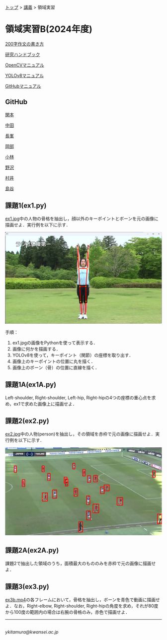 <link rel="stylesheet" href="/~kitamura/md_preview1.css" type="text/css">

[トップ](https://cs.kwansei.ac.jp/~kitamura/index.html) > [講義](https://cs.kwansei.ac.jp/~kitamura/courses.html) > 領域実習

# 領域実習B(2024年度)

[200字作文の書き方](200字作文.html)

[研究ハンドブック](https://cs.kwansei.ac.jp/~kitamura/KB/Handbook.html)

[OpenCVマニュアル](https://cs.kwansei.ac.jp/~kitamura/KB/OpenCV.html)

[YOLOv8マニュアル](https://cs.kwansei.ac.jp/~kitamura/KB/YOLOv8.html)

[GitHubマニュアル](https://cs.kwansei.ac.jp/~kitamura/KB/GitHub.html)


## GitHub

[関本](https://github.com/Ryotaro1/test)

[中田](https://github.com/0masa9/gitaddremote)

[長峯](https://github.com/Takumi06140614/kitamura2)

[岡部](https://github.com/Okabe522/Test)

[小林](https://github.com/riki0121/kobayashi)

[野沢](https://github.com/nozawahiroto/RyouikiB)

[村井](https://github.com/AtsukiMurai/Test)

[島谷](https://github.com/shimatanikeito/Test)


## 課題1(ex1.py)

[ex1.jpg](images/ex1.jpg)中の人物の骨格を抽出し，顔以外のキーポイントとボーンを元の画像に描画せよ．実行例を以下に示す．

![](images/ex1-result.png)

手順：
1. ex1.jpgの画像をPythonを使って表示する．
2. 画像に何かを描画する．
3. YOLOv8を使って，キーポイント（関節）の座標を取り出す．
4. 画像上のキーポイントの位置に丸を描く．
5. 画像上のボーン（骨）の位置に直線を描く．

## 課題1A(ex1A.py)

Left-shoulder, Right-shoulder, Left-hip, Right-hipの4つの座標の重心点を求め，ex1で求めた画像上に描画せよ．

## 課題2(ex2.py)

[ex2.jpg](images/ex2.jpg)中の人物(person)を抽出し，その領域を赤枠で元の画像に描画せよ．実行例を以下に示す．

![](images/ex2_ans.jpg)

## 課題2A(ex2A.py)

課題2で抽出した領域のうち，面積最大のもののみを赤枠で元の画像に描画せよ．


## 課題3(ex3.py)

[ex3b.mp4](images/ex3b.mp4)の各フレームにおいて，骨格を抽出し，ボーンを青色で動画に描画せよ．なお，Right-elbow, Right-shoulder, Right-hipの角度を求め，それが80度から100度の範囲内の場合は右腕の骨格のみ，赤色で描画せよ．


<!-- ## 課題2(ex2.py)

[ex1.jpg](images/ex1.jpg)と以下の5つの画像において，人物の姿勢の違いを数値化し，違いが少ないもの順にファイル名を表示せよ．

* [ex2_307.jpg](images/ex2_307.jpg)
* [ex2_336.jpg](images/ex2_336.jpg)
* [ex2_2015.jpg](images/ex2_2015.jpg)
* [ex2_3077.jpg](images/ex2_3077.jpg)
* [ex2_5175.jpg](images/ex2_5175.jpg)

## 課題3(ex3.py)

[ex3a.mp4](images/ex3a.mp4)の中で，[ex1.jpg](images/ex1.jpg)に近いフレームにおいて，骨格画像を赤色で描画せよ．実行例を[ex3_sample.mp4](images/ex3_sample.mp4)に示す．赤色以外の骨格は必ずしも描画する必要はない．

## 課題4(ex4.py)

[ex4.jpg](images/ex4.jpg)中の人物を抽出し，その領域を赤枠で元の画像に描画せよ．実行例を以下に示す．

![](images/ex4_ans.jpg)

## 課題5(ex5.py)

[ex5.mp4](images/ex5.mp4)の中で，人物を抽出し，その領域を赤枠で元の動画に描画せよ． -->

<!--
## 課題1(ex1.py)

[data.txt](data.txt)ファイルから，整数のみの行を抜き出し，その和を求めよ．

## 課題2(ex2.py)

[catalog.json](catalog.json)ファイルには，hat, shirt, jacketの（100万円以下の）価格データが記録されている．jacketの個数と最高価格，最低価格を求めよ．

## 課題3(ex3.py)

[sample.zip](sample.zip)ファイルには，kitamura_00000_kug.txtからkitamura_00999_kug.txtまでの1000個のファイルが含まれており，それぞれに整数が書かれている．ファイル名の数字が奇数のものだけに関して，それらのファイルに書かれた数字の合計を求めよ．

[zipファイルに関する資料](https://note.nkmk.me/python-zipfile/)


## 課題4(ex4.py)

以下の図に示すような人を表す図形をウィンドウに表示しなさい．

<img src="Ex4.png" width="400">

ヒント：Tkinterパッケージを使うとよい．


## 課題5(ex5.py)

課題4で示した図形を水平方向に移動させるアニメーションを作りなさい．


## 課題6

OpenPoseが出力するJSONファイルには25個の関節位置(下図参照)が保存されている．

<img src="openpose.png" width="400">

0: 鼻
1: 首	
2: 右肩		
3: 右肘
4: 右手首	
5: 左肩		
6: 左肘		
7: 左手首	
8: 腰中央	 
9: 右腰		 
10: 右膝	
11: 右足首
12: 左腰
13: 左膝
14: 左足首　
15: 右目
16: 左目
17: 右耳
18: 左耳
19: 左足親指
20: 左足小指
21: 左踵
22: 右足親指
23: 右足小指
24: 右踵

以下の示すように，2人の人の関節位置のデータは，0～24の順にX座標，Y座標，信頼度から構成され，保存されている．

```json
{"version":1.3,"
people":[{"person_id":[-1],
"pose_keypoints_2d":[1042.44,341.911,0.920342,1119.09,477.305,0.832621,980.679,486.233,0.738074,957.015,677.413,0.785113,974.632,724.545,0.722716,1263.15,456.814,0.744236,1307.19,701.028,0.592769,1292.57,886.459,0.33887,1142.45,930.56,0.437276,1060.03,933.523,0.378865,0,0,0,0,0,0,1233.63,933.522,0.393561,0,0,0,0,0,0,1021.86,315.515,0.961573,1068.97,315.29,0.942879,0,0,0,1139.61,315.262,0.945184,0,0,0,0,0,0,0,0,0,0,0,0,0,0,0,0,0,0],
},
{"person_id":[-1],
"pose_keypoints_2d":[692.139,244.883,0.945427,692.148,374.294,0.851024,547.874,371.362,0.717015,506.881,624.444,0.723114,530.404,806.974,0.826551,836.295,374.284,0.760332,868.803,595.075,0.688494,862.934,812.878,0.690138,695.224,795.186,0.457215,615.666,806.953,0.435372,644.951,1074.85,0.127179,0,0,0,786.326,795.182,0.438485,795.177,1074.83,0.128874,0,0,0,665.711,218.256,0.886688,718.597,218.236,0.909173,624.434,232.969,0.884324,759.84,232.981,0.850076,0,0,0,0,0,0,0,0,0,0,0,0,0,0,0,0,0,0],
}]}
```
例えば，1人目の人の鼻のX座標，Y座標，信頼度はそれぞれ，1042.44, 341.911, 0.920342である．

[kabeposter.zip](kabeposter.zip)ファイルには，0フレームから99フレームまでの骨格座標がkabeposter_000000000000_keypoints.json～kabeposter_000000000099_keypoints.json
のファイル名で保存されている．

 ### 課題6-1(ex6-1.py)
JSONファイルから骨格座標を抽出し，2人の人の0フレーム目における鼻と首のX座標，Y座標，信頼度をそれぞれ表示せよ．

### 課題6-2(ex6-2.py)
JSONファイルから骨格座標を抽出し，2人の人の0フレーム目における肩のラインをウィンドウに表示せよ．

### 課題6-3(ex6-3.py)
JSONファイルから骨格座標を抽出し，2人の人の動きを示すアニメーションを作成せよ．

ヒント：以下に関節の接続情報を示す．

```python
links = [
    [17, 15],
    [15, 0],
    [16, 0],
    [16, 18],
    [0, 1],
    [1, 2],
    [2, 3],
    [3, 4],
    [1, 5],
    [5, 6],
    [6, 7],
    [1, 8],
    [8, 9],
    [9, 10],
    [10, 11],
    [11, 24],
    [11, 22],
    [22, 23],
    [8, 12],
    [12, 13],
    [13, 14],
    [14, 21],
    [14, 19],
    [19, 20],
```
-->

<!-- ### 課題6-4(ex6-4.py)（オプション）
JSONファイルにかかれているデータを以下のような４次元のリストに変換せよ．

`data[h][i][j][k]`

ここで，`h`はフレーム番号(0~99)，`i`は人のID(0または1)，`j`は関節番号(0~24)，`k`はx座標(0)，y座標(1)，信頼度(2)を表す．

2人の人の0フレーム目における鼻と首のX座標，Y座標，信頼度をそれぞれ表示せよ． -->

<!--
## 課題7
[sample.mp4](sample.mp4)をYolov8を用いて物体認識を行い，認識された物体を重複を除いて列挙せよ．Yolov8のインストール，利用法は[ここ](HowToUseYOLOv8.pdf)を参照すること．物体認識がうまく動作しない場合は，認識済みの[labels.zip](labels.zip)を用いても良い． 
-->

***
<address>
<script>
document.write("Last updated: " + document.lastModified);
</script> <br>
ykitamura@kwansei.ac.jp </address>